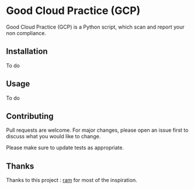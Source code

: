 # Good Cloud Practice (GCP)

Good Cloud Practice (GCP) is a Python script, which scan and report your non compliance.

## Installation
To do

## Usage
To do

## Contributing
Pull requests are welcome. For major changes, please open an issue first to discuss what you would like to change.

Please make sure to update tests as appropriate.

## Thanks
Thanks to this project : [ram](https://github.com/BrunoReboul/ram) for most of the inspiration.